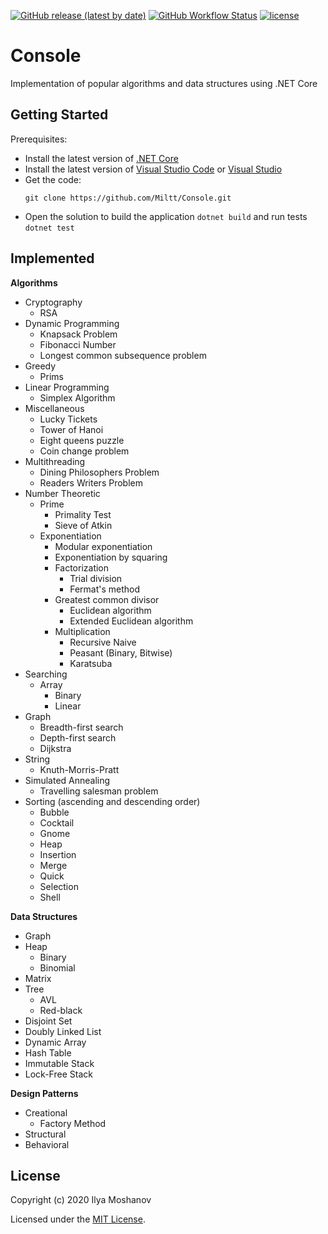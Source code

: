 [![GitHub release (latest by date)](https://img.shields.io/github/v/release/Miltt/Console)](https://github.com/Miltt/Console/releases/tag/v2.0)
[![GitHub Workflow Status](https://img.shields.io/github/workflow/status/Miltt/Console/.NETCore)](https://github.com/Miltt/Console/actions)
[![license](https://img.shields.io/github/license/Miltt/Console)](https://github.com/Miltt/Console/blob/master/LICENSE)

# Console
Implementation of popular algorithms and data structures using .NET Core

## Getting Started
Prerequisites:
* Install the latest version of [.NET Core](https://dotnet.microsoft.com/download)
* Install the latest version of [Visual Studio Code](https://code.visualstudio.com/Download) or [Visual Studio](https://developer.microsoft.com/en-us/windows/downloads)
* Get the code:
  ```
  git clone https://github.com/Miltt/Console.git
  ```
* Open the solution to build the application `dotnet build` and run tests `dotnet test`
  
## Implemented
**Algorithms**
* Cryptography
  * RSA
* Dynamic Programming
  * Knapsack Problem
  * Fibonacci Number
  * Longest common subsequence problem
* Greedy
  * Prims
* Linear Programming
  * Simplex Algorithm
* Miscellaneous
  * Lucky Tickets
   * Tower of Hanoi
   * Eight queens puzzle
   * Coin change problem
* Multithreading
  * Dining Philosophers Problem
  * Readers Writers Problem
* Number Theoretic
  * Prime
    * Primality Test
    * Sieve of Atkin
  * Exponentiation
    * Modular exponentiation
    * Exponentiation by squaring
    * Factorization
      * Trial division
      * Fermat's method
    * Greatest common divisor
      * Euclidean algorithm
      * Extended Euclidean algorithm
    * Multiplication
      * Recursive Naive
      * Peasant (Binary, Bitwise)
      * Karatsuba
* Searching
  * Array
    * Binary
    * Linear
* Graph
  * Breadth-first search
  * Depth-first search
  * Dijkstra
* String
  * Knuth-Morris-Pratt
* Simulated Annealing
  * Travelling salesman problem
* Sorting (ascending and descending order)
  * Bubble
  * Cocktail
  * Gnome
  * Heap
  * Insertion
  * Merge
  * Quick
  * Selection
  * Shell

**Data Structures**
* Graph
* Heap
  * Binary
  * Binomial
* Matrix
* Tree
  * AVL
  * Red-black
* Disjoint Set
* Doubly Linked List
* Dynamic Array
* Hash Table
* Immutable Stack
* Lock-Free Stack

**Design Patterns**
* Creational
  * Factory Method
* Structural
* Behavioral

## License
Copyright (c) 2020 Ilya Moshanov

Licensed under the [MIT License](./LICENSE).
